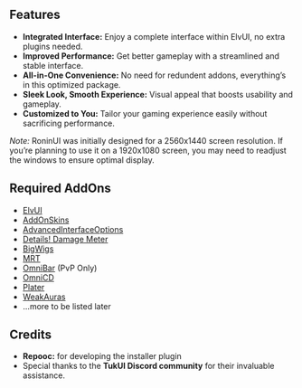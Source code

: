 ## Features
- **Integrated Interface:** Enjoy a complete interface within ElvUI, no extra plugins needed.
- **Improved Performance:** Get better gameplay with a streamlined and stable interface.
- **All-in-One Convenience:** No need for redundent addons, everything’s in this optimized package.
- **Sleek Look, Smooth Experience:** Visual appeal that boosts usability and gameplay.
- **Customized to You:** Tailor your gaming experience easily without sacrificing performance.

*Note:*
RoninUI was initially designed for a 2560x1440 screen resolution. If you’re planning to use it on a 1920x1080 screen, you may need to readjust the windows to ensure optimal display.

## Required AddOns
- [ElvUI](https://tukui.org/elvui)
- [AddOnSkins](https://www.curseforge.com/wow/addons/addonskins)
- [AdvancedInterfaceOptions](https://www.curseforge.com/wow/addons/advancedinterfaceoptions)
- [Details! Damage Meter](https://www.curseforge.com/wow/addons/details)
- [BigWigs](https://www.curseforge.com/wow/addons/big-wigs)
- [MRT](https://www.curseforge.com/wow/addons/method-raid-tools)
- [OmniBar](https://www.curseforge.com/wow/addons/omnibar) (PvP Only)
- [OmniCD](https://www.curseforge.com/wow/addons/omnicd)
- [Plater](https://www.curseforge.com/wow/addons/plater-nameplates)
- [WeakAuras](https://www.curseforge.com/wow/addons/weakauras-2)
- ...more to be listed later

## Credits
- **Repooc:** for developing the installer plugin
- Special thanks to the **TukUI Discord community** for their invaluable assistance.
